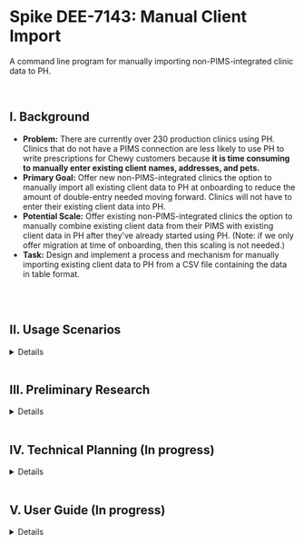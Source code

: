 # Spike DEE-7143: Manual Client Import

A command line program for manually importing non-PIMS-integrated clinic data to PH.

<br>

## I. Background  

- **Problem:** There are currently over 230 production clinics using PH. Clinics that do not have a PIMS connection are less likely to use PH to write prescriptions for Chewy customers because **it is time consuming to manually enter existing client names, addresses, and pets.**
- **Primary Goal:** Offer new non-PIMS-integrated clinics the option to manually import all existing client data to PH at onboarding to reduce the amount of double-entry needed moving forward. Clinics will not have to enter their existing client data into PH.
- **Potential Scale:** Offer existing non-PIMS-integrated clinics the option to manually combine existing client data from their PIMS with existing client data in PH after they've already started using PH. (Note: if we only offer migration at time of onboarding, then this scaling is not needed.)
- **Task:** Design and implement a process and mechanism for manually importing existing client data to PH from a CSV file containing the data in table format.

<br><br>

## II. Usage Scenarios
<details>

A new clinic:  
1. Newly onboarded clinic is not able to integrate their PIMS to PH because we do not yet support their specific PIMS vendor
2. Clinic exports ALL customer data into some file
3. During onboarding week, the file gets shipped: From Clinic -> To ISR -> To PH Engineers 
4. PH engineers convert data file into a CSV file that follows the pre-defined format 
5. PH engineers feed the well-formatted, valid CSV file into the manual import tool
6. All clinic client data is now stored in the clinic's PH database  

**Impact:** The clinic can now write prescriptions to their *existing* customers without having to enter existing customer information into PH.  
**Note:** If the clinic recieves a *new* customer, they will have to enter new customer data in both PH and their existing PIMS system.  

<br>

An existing clinic:
1. An existing clinic was not able to integrate their PIMS to PH because we do not yet support their specific PIMS vendor
2. The clinic now experiences the pain point of having to ask existing clientele for their name and address to write a preapproval
3. Clinic exports ALL customer data into some file (some data may now overlap with existing data in PH)
4. Clinic ships the file: From Clinic -> To ISR -> To PH Engineers
5. PH engineers convert data file into a CSV file that follows the pre-defined format  
6. PH engineers feed the well-formatted, valid CSV file into the manual import tool, **ensuring that duplicated data is taken care of, and discrepancies in duplicated data do not crash the import**  

**Impact:** The clinic can now write prescriptions to their *existing* customers without having to enter existing customer information into PH.  
**Note:** If the clinic recieves a *new* customer, they will have to enter new customer data in both PH and their existing PIMS system.  


</details>

<br>

## III. Preliminary Research
<details>

<br>

**Definitions**  
- PIMS: Practice Information Management System  
- PHI: Pet Health Integrations  
- ISR: Internal Sales Representative (work with clinics at onboarding)  
- CSR: Customer Service Representative (work with clinics post-onboarding onward)  

<br>

<hr>

**Existing PIMS Integration Process**  
May 13th - Meeting Minutes with Prarabdh Gaur

1.	Overview of PIMS integration
2.	Once a clinic is PIMS integrated - do they need to keep their old system running forever? Are we always making calls to that system?
3.	What does “non-pims-integrated” clinic mean?
4.	How many PIMS vendors are we set up to handle? How many are there? What are some popular names of PIMS vendors?
5.	How does PIMS handle a clinic having more than 1 PIMS vendor? do we always need to call to BOTH to find the information we need?
6.	Stakeholders’ experiences:  
⁃	What is the VET experience with PIMS integration?  
⁃	What is the ISR experience with PIMS integration?  
⁃	What is the BE (PH) experience with PIMS integration?  
7.	Is integration a one-time process or is it something that needs maintenance after the clinic is set up?
8.	Can a clinic become PIMS integrated after already being onboarded?
9.	How do you test PIMS integration? How do you know it’s working? How do you handle errors? 

**PIMS Definition:** A PIMS is a software system that supports scheduling appointments, storing patient data, medications, orders, and everything that needs management in a vet clinic.  
PIMS integration is: PH makes a call to a 3rd party aggregator (not Chewy's) that then makes a call to the PIM to fetch the requested data.  

**Non-PIMS-Integrated clinic** refers to a clinic whose existing PIMS vendor is not yet integrated by the 3rd party aggregator.  

**Each clinic has 1 PIMS vendor.** There are many different PIMS vendors so clinics chose one of many different vendors. From the aggregator's perspective they need to handle data from all of the different vendors. The aggregator then sends Chewy data in canonical form, so PIMS integration service handles data in a unified format. (But for the manual import, we will have to be the entity handling data in differing formats from different vendors)  

**Process:** Integration is set up manually. Clinic needs to sign an agreement with the 3rd party provider that we consume the data from. Takes time. Emails sent back and forth. Because PIMS sw is on-premise, the 3rd party aggregator must install something on the clinic system, get assigned a site ID, etc. Once side ID is assigned we create a record in the PIMS service for that clinic with that site ID. We look up site ID using our own Kyrios ID.  

**Error handling:** If the aggregator service goes down or if the on-premise server goes down then PH is not able to look up customer information etc.  

**Issue:** ISRs do not have access to prouction data. 

<br>

<hr>

**Customer Service/Business Needs**  
May 16th - Meeting Minutes with Lisa Kodya, PM of PH  

Technical background  
- We currently integrate with four PIMS. Anything outside these 4 are not able to be integrated:  
https://chewyinc.atlassian.net/wiki/spaces/D/pages/1526535756/PIMS+Integration+w+Practice+Hub  
- Point of Contact: Chris Miley - Chris is in engineering, currently working on expanding our offerings as far as integrations.  
We are currently testing what it looks like for a clinic to become integrated POST activation. Retroactive integration has been an issue. We are looking for clients who are willing to be part of the beta testing for this.  
- Cornerstone is the only PIMS we have writeback capabilities for.  
- **Clinics are conerned with data privacy.** They are concerned that we will steal their data when we integrate.  
- Pet data is integral to clinic data. If this data migration does not support pet data, it is nearly useless. **Question: If this migration does *not* include pet data, what happens when pet parent places an order on chewy.com associated to their pet. How does that order appear in PH if the pet is not stored in PH?**

ISR capabilities  
- ISR role does not include data manipulation in any form. This project should steer away from that expectation.  
- Onboarding Analyst verifies when everything required prior to activation is completed and coordinates with technical resources (ie Bence) to provide tech team with the lists/scripts to onboard the cohort of clinics each week.  
- Instead of expecting ISRs to manipulate data, the data migration option should be part of the list given to the tech team each week.Then, the script should live with the tech team to be run by the tech team.  
- **The question still stands: Who should be responsible for *formatting* data for the migration then?**  

What led to this manual import project becomming a need?  
1. A clinic had a PIM vendor we DO integrate with (atamark)
2. They were switching over to a vendor we DO NOT integrate with
3. They had the idea that they wanted to quickly MIGRATE (not integrate) all customer data from their old vendor into PH before switching to their new vendor in order to avoid having to re-enter existing customer data into PH after giving up their atamark system.  

<br>

**Updated Use Cases**  
| Use Case    | Integration | Migration | Result |
| ----------- | ----------- | ----------- | ----------- |
| Clinic uses non-integrated vendor | Not possible  | Does not want to migrate  | Clinic will have to double-enter all data moving forward  |
| Clinic uses non-integrated vendor | Not possible  | Migrates at onboarding  | Clinic will not have to re-enter existing data, but will have to double-enter all new data moving forward  |
| Clinic uses non-integrated vendor | Not possible  | Did not migrate at onboarding but x time later wants to migrate  | Clinic will not have to re-enter existing data, but will have to double-enter all new data moving forward, and we will have to deal with data discrepancies that rise out human error during previous double-entry  |
| Clinic uses integrated vendor | Integrated at onboarding  | No use case for migration  | Clinic is integrated  |
| Clinic uses integrated vendor | Did not chose to integrate at onboarding  | While migration is possible, we will strongly suggest they integrate instead of migration (esp once beta testing is complete)  | Clinic ought to be integrated  |

<br>

**Updated Purpose**  
- If this data migration tool does not exist, non-PIMS-integrated clinics will have to double enter ALL data for EVERY single client.  
- If this data migration tool does exist, non-PIMS-integrated clinics will only have to double enter data for NEW clients, not existing clients.  
- This data migration tool does not solve the non-PIMS-integrated pain point of double entry, it only minimizes it.  
- It will be important to be clear about that expectation with clients (clinics) in the future.  

<br>

<hr>

**Conclusion**  
- Integration >>>>> migration  
- Migration is only a temporary solution  
- It does not solve any paint point but is a crutch/lessens the double-entry problem  
- If a clinic has a PIMS vendor we are integrated with, we ought to never offer a data migration to them  
- Therefore, the use cases and background of this report have been updated to reflect the above findings. 

<br>

</details>

<br>

## IV. Technical Planning (In progress)
<details>

**Import File Format**  
To start, we will collect
- customer email
- customer first name
- customer last name 
- shipping address (how do we parse this in our mutation?)

TODO: create an example file and link here
Where will we store the files? (ISRs should)
What is the output or report that is generated after a file syncs?


Unique customer identifier options
- customer email
- combination of customer first and last name
- combination of customer first, last name and email

<br>

TODO: MVP and incremental development plan 

**Design Decisions**  
TODO:  logic plan  
TODO: tool plan (which language, frameworks)  
TODO: how to handle identical, duplicate date  
TODO: how to handle duplicate data with descrepancy (eg the same user and email, but different address)  
TODO: how to handle errors  
TODO: can this tool be run multiple times? what happens when we rerun an import? should it replace existing records? if im already in there but my address has changed should it change my address?  
TODO: unique ID is email for the customer - if someone updates their email address , they will appear in the system TWO times (is that okay? is there another checking mechanism?)  
TODO: will I leverage existing mutations or create my own? do the existing ones suffice?
How will we map files to clinics? will each clinic have its own file/folder per PIM vendor? what if a clinic has >1 PIM vendor, do they need to consolidate into one file or do we run it multiple times?

what if there is a network error in the middle of a sync?? - the report should indicate where they stopped. How would we continue from there if stopped in the middle of the process? Should we repeat the process from the beginning or start from where we left off? (i think from the beginning and the thing will handle it)

How to report invalid data during import? eg invalid birthday 
What if a clinic's previous PIM vendor did not collect information that is required for us to collect? Will it lead to errors? should the system not conclude without the ISR inputting data?

maybe the people running this do not have the right python environment 
client command line application tool instead 
however you can create an executable 

Minor: encoding? UTF-8 or ASCII
Minr: can accept CSV OR EXCEL? it will be pretty common for clinics to export in Excel files 
CSV is better for developers 


<br>

**Test Plan**  
TODO: if the tool can go both ways - generate the CSV file from a PH instance as well as PH to CSV and the files will be the same 

<br>

**Further Development**  
TODO: how can we also manually import PET information??  
- PIMS will have different mappings for breed and type etc
- PIMS service abstracts over that
What about if a customer is deactivated from the system or if a pet is deceased?

TODO: how to scale this tool to be used in the PH platform as a front end supported feature of PH  
eg click import and point to a file to import them 

Will we ever offer this data migration to be used after onbaording? or only at/before onboarding?

</details>

<br>

## V. User Guide (In progress)
<details>

-What's the exact format for ISR to convert into ?  
-What are the requirements  
-how to use this tool at the command line  

</details>




